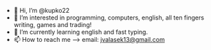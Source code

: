 - 👋 Hi, I’m @kupko22
- 👀 I’m interested in programming, computers, english, all ten fingers writing, games and trading!
- 🌱 I’m currently learning english and fast typing.
- 📫 How to reach me --> email: jvalasek13@gmail.com   
<!---
kupko22/kupko22 is a ✨ special ✨ repository because its `README.md` (this file) appears on your GitHub profile.
You can click the Preview link to take a look at your changes.
--->
